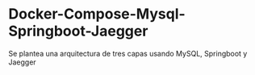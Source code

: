# Docker-Compose-Mysql-Springboot-Jaegger
Se plantea una arquitectura de tres capas usando MySQL, Springboot y Jaegger